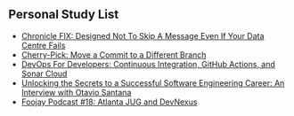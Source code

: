 ## Personal Study List
<!-- BLOG-POST-LIST:START -->
- [Chronicle FIX: Designed Not To Skip A Message Even If Your Data Centre Fails](https://foojay.io/today/chronicle-fix-designed-not-to-skip-a-message-even-if-your-data-centre-fails/)
- [Cherry-Pick: Move a Commit to a Different Branch](https://foojay.io/today/cherry-pick-move-a-commit-to-a-different-branch/)
- [DevOps For Developers: Continuous Integration, GitHub Actions, and Sonar Cloud](https://foojay.io/today/devops-for-developers-continuous-integration-github-actions-and-sonar-cloud/)
- [Unlocking the Secrets to a Successful Software Engineering Career: An Interview with Otavio Santana](https://foojay.io/today/unlocking-the-secrets-to-a-successful-software-engineering-career-an-interview-with-otavio-santana/)
- [Foojay Podcast #18: Atlanta JUG and DevNexus](https://foojay.io/today/foojay-podcast-18/)
<!-- BLOG-POST-LIST:END -->  
